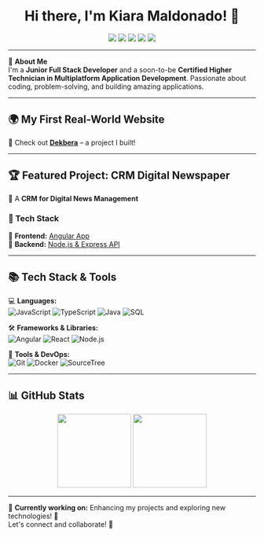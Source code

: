 <h1 align="center">Hi there, I'm Kiara Maldonado! 👋</h1>

<p align="center">
  <img src="https://img.shields.io/badge/Full%20Stack%20Developer-%F0%9F%9A%80-blue" />
  <img src="https://img.shields.io/badge/Angular-%23DD0031?style=flat&logo=angular&logoColor=white" />
  <img src="https://img.shields.io/badge/React-20232A?style=flat&logo=react&logoColor=61DAFB" />
  <img src="https://img.shields.io/badge/Node.js-%2343853D?style=flat&logo=node.js&logoColor=white" />
  <img src="https://img.shields.io/badge/Docker-%230db7ed?style=flat&logo=docker&logoColor=white" />
</p>

---

🚀 **About Me**  
I'm a **Junior Full Stack Developer** and a soon-to-be **Certified Higher Technician in Multiplatform Application Development**. Passionate about coding, problem-solving, and building amazing applications.  

---

## 🌍 My First Real-World Website  
🎨 Check out **[Dekbera](https://dekbera.es)** – a project I built!  

---

## 🏆 Featured Project: CRM Digital Newspaper  
📖 A **CRM for Digital News Management**  

### 🔹 Tech Stack  
🔹 **Frontend:** [Angular App](https://github.com/kiaramaldonado/crm_news_front)  
🔹 **Backend:** [Node.js & Express API](https://github.com/kiaramaldonado/crm_news_back)  

---

## 📚 Tech Stack & Tools  
💻 **Languages:**  
![JavaScript](https://img.shields.io/badge/JavaScript-F7DF1E?style=flat&logo=javascript&logoColor=black)
![TypeScript](https://img.shields.io/badge/TypeScript-3178C6?style=flat&logo=typescript&logoColor=white)
![Java](https://img.shields.io/badge/Java-ED8B00?style=flat&logo=java&logoColor=white)
![SQL](https://img.shields.io/badge/SQL-4479A1?style=flat&logo=mysql&logoColor=white)

🛠 **Frameworks & Libraries:**  
![Angular](https://img.shields.io/badge/Angular-DD0031?style=flat&logo=angular&logoColor=white)
![React](https://img.shields.io/badge/React-20232A?style=flat&logo=react&logoColor=61DAFB)
![Node.js](https://img.shields.io/badge/Node.js-43853D?style=flat&logo=node.js&logoColor=white)

🔧 **Tools & DevOps:**  
![Git](https://img.shields.io/badge/Git-F05032?style=flat&logo=git&logoColor=white)
![Docker](https://img.shields.io/badge/Docker-2496ED?style=flat&logo=docker&logoColor=white)
![SourceTree](https://img.shields.io/badge/SourceTree-0052CC?style=flat&logo=sourcetree&logoColor=white)

---

## 📊 GitHub Stats  
<p align="center">
  <img src="https://github-readme-stats.vercel.app/api?username=kiaramaldonado&show_icons=true&theme=radical" height="150px" />
  <img src="https://github-readme-stats.vercel.app/api/top-langs/?username=kiaramaldonado&layout=compact&theme=radical" height="150px" />
</p>

---

🎯 **Currently working on:** Enhancing my projects and exploring new technologies! 🚀  
Let's connect and collaborate! 🤝  
